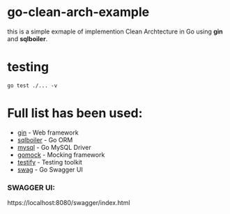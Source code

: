 # go-clean-arch-example

this is a simple exmaple of implemention Clean Archtecture in Go using **gin** and **sqlboiler**.

# testing

```
go test ./... -v
```

# Full list has been used:

- [gin](https://github.com/gin-gonic/gin) - Web framework
- [sqlboiler](https://github.com/volatiletech/sqlboiler) - Go ORM
- [mysql](https://github.com/go-sql-driver/mysql) - Go MySQL Driver
- [gomock](https://github.com/golang/mock) - Mocking framework
- [testify](https://github.com/stretchr/testify) - Testing toolkit
- [swag](https://github.com/swaggo/swag) - Go Swagger UI

### SWAGGER UI:

https://localhost:8080/swagger/index.html
